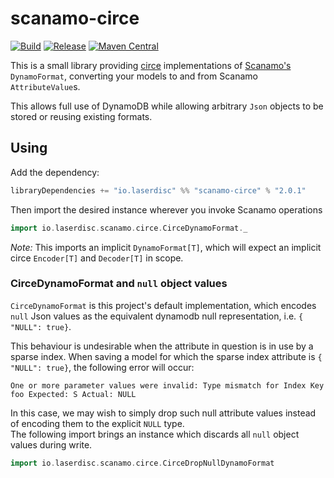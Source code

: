 # scanamo-circe

[![Build](https://github.com/laserdisc-io/scanamo-circe/actions/workflows/build.yml/badge.svg)](https://github.com/laserdisc-io/scanamo-circe/actions/workflows/build.yml)
[![Release](https://github.com/laserdisc-io/scanamo-circe/actions/workflows/release.yml/badge.svg)](https://github.com/laserdisc-io/scanamo-circe/actions/workflows/release.yml)
[![Maven Central](https://maven-badges.herokuapp.com/maven-central/io.laserdisc/scanamo-circe_2.13/badge.svg)](https://maven-badges.herokuapp.com/maven-central/io.laserdisc/scanamo-circe_2.13)


This is a small library providing [circe](https://circe.github.io/circe/) implementations
of [Scanamo's](https://www.scanamo.org/) `DynamoFormat`,  converting your models to and from Scanamo 
`AttributeValue`s. 

This allows full use of DynamoDB while allowing arbitrary `Json` objects to be stored 
or reusing existing formats.

## Using

Add the dependency:

```scala
libraryDependencies += "io.laserdisc" %% "scanamo-circe" % "2.0.1"
```

Then import the desired instance wherever you invoke Scanamo operations

```scala
import io.laserdisc.scanamo.circe.CirceDynamoFormat._
```

*Note:* This imports an implicit `DynamoFormat[T]`, which will expect an implicit circe `Encoder[T]` and `Decoder[T]` in scope.

### CirceDynamoFormat and `null` object values 

`CirceDynamoFormat` is this project's default implementation, which encodes `null` Json values as the equivalent 
dynamodb null representation, i.e. `{ "NULL": true}`. 

This behaviour is undesirable when the attribute in question is in use by a sparse index.  When saving a model
for which the sparse index attribute is  `{ "NULL": true}`, the following error will occur:

```
One or more parameter values were invalid: Type mismatch for Index Key foo Expected: S Actual: NULL
```

In this case, we may wish to simply drop such null attribute values instead of encoding them to the explicit `NULL` type.  
The following import brings an instance which discards all `null` object values during write.

```scala
import io.laserdisc.scanamo.circe.CirceDropNullDynamoFormat
```
